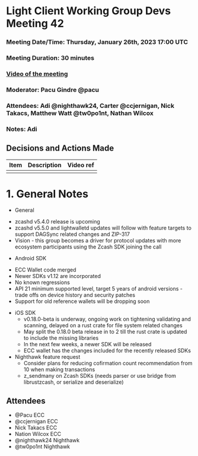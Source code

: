 # Light Client Working Group Devs Meeting 42
### Meeting Date/Time: Thursday, January 26th, 2023 17:00 UTC
### Meeting Duration: 30 minutes
### [Video of the meeting](not-recorded)
### Moderator: Pacu Gindre @pacu
### Attendees: Adi @nighthawk24, Carter @ccjernigan, Nick Takacs, Matthew Watt @tw0po1nt, Nathan Wilcox
### Notes: Adi

## Decisions and Actions Made
| Item | Description | Video ref |
| ------------- | ----------- | --------- |
| | ||


# 1. General Notes
* General
 - zcashd v5.4.0 release is upcoming
 - zcashd v5.5.0 and lightwalletd updates will follow with feature targets to support DAGSync related changes and ZIP-317
 - Vision - this group becomes a driver for protocol updates with more ecosystem participants using the Zcash SDK joining the call
 * Android SDK
  - ECC Wallet code merged
  - Newer SDKs v1.12 are incorporated
  - No known regressions
  - API 21 minimum supported level, target 5 years of android versions - trade offs on device history and security patches
  - Support for old reference wallets will be dropping soon
* iOS SDK
  - v0.18.0-beta is underway, ongoing work on tightening validating and scanning, delayed on a rust crate for file system related changes
  - May split the 0.18.0 beta release in to 2 till the rust crate is updated to include the missing libraries
  - In the next few weeks, a newer SDK will be released
  - ECC wallet has the changes included for the recently released SDKs
* Nighthawk feature request
  - Consider plans for reducing cofirmation count recommendation from 10 when making transactions
  - z_sendmany on Zcash SDKs (needs parser or use bridge from librustzcash, or serialize and deserialize)

## Attendees
* @Pacu ECC
* @ccjernigan ECC
* Nick Takacs ECC
* Nation Wilcox ECC
* @nighthawk24 Nighthawk
* @tw0po1nt Nighthawk